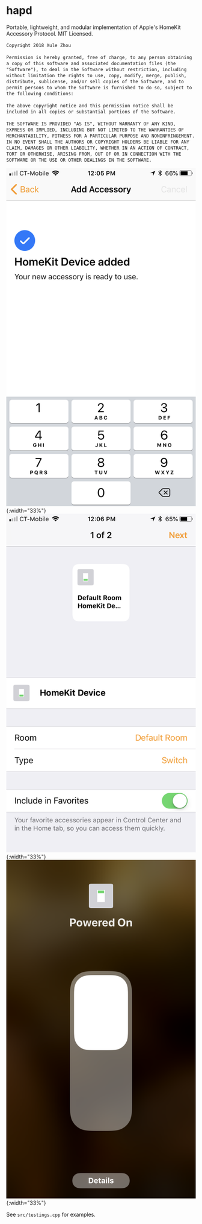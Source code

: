 hapd
====

Portable, lightweight, and modular implementation of Apple's HomeKit Accessory Protocol. MIT Licensed.

    Copyright 2018 Xule Zhou

    Permission is hereby granted, free of charge, to any person obtaining
    a copy of this software and associated documentation files (the
    "Software"), to deal in the Software without restriction, including
    without limitation the rights to use, copy, modify, merge, publish,
    distribute, sublicense, and/or sell copies of the Software, and to
    permit persons to whom the Software is furnished to do so, subject to
    the following conditions:
    
    The above copyright notice and this permission notice shall be
    included in all copies or substantial portions of the Software.
    
    THE SOFTWARE IS PROVIDED "AS IS", WITHOUT WARRANTY OF ANY KIND,
    EXPRESS OR IMPLIED, INCLUDING BUT NOT LIMITED TO THE WARRANTIES OF
    MERCHANTABILITY, FITNESS FOR A PARTICULAR PURPOSE AND NONINFRINGEMENT.
    IN NO EVENT SHALL THE AUTHORS OR COPYRIGHT HOLDERS BE LIABLE FOR ANY
    CLAIM, DAMAGES OR OTHER LIABILITY, WHETHER IN AN ACTION OF CONTRACT,
    TORT OR OTHERWISE, ARISING FROM, OUT OF OR IN CONNECTION WITH THE
    SOFTWARE OR THE USE OR OTHER DEALINGS IN THE SOFTWARE.
    

![Snapshot 1](misc/snapshot_1.png){:width="33%"}
![Snapshot 2](misc/snapshot_2.png){:width="33%"}
![Snapshot 3](misc/snapshot_3.png){:width="33%"}

See `src/testings.cpp` for examples.
